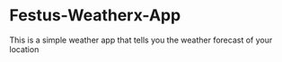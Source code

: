 # Festus-Weatherx-App
This is a simple weather app that tells you the weather forecast of your location

